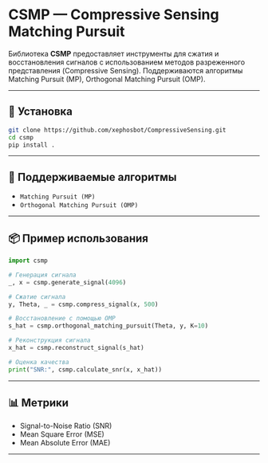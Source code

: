 # CSMP — Compressive Sensing Matching Pursuit

Библиотека **CSMP** предоставляет инструменты для сжатия и восстановления сигналов с использованием методов разреженного представления (Compressive Sensing). Поддерживаются алгоритмы Matching Pursuit (MP), Orthogonal Matching Pursuit (OMP).

---

## 🚀 Установка

```bash
git clone https://github.com/xephosbot/CompressiveSensing.git
cd csmp
pip install .
```

---

## 🧠 Поддерживаемые алгоритмы

- `Matching Pursuit (MP)`
- `Orthogonal Matching Pursuit (OMP)`

---

## 📦 Пример использования

```python
import csmp

# Генерация сигнала
_, x = csmp.generate_signal(4096)

# Сжатие сигнала
y, Theta, _ = csmp.compress_signal(x, 500)

# Восстановление с помощью OMP
s_hat = csmp.orthogonal_matching_pursuit(Theta, y, K=10)

# Реконструкция сигнала
x_hat = csmp.reconstruct_signal(s_hat)

# Оценка качества
print("SNR:", csmp.calculate_snr(x, x_hat))
```

---

## 📊 Метрики

- Signal-to-Noise Ratio (SNR)
- Mean Square Error (MSE)
- Mean Absolute Error (MAE)

---
